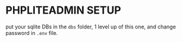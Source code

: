 # PHPLITEADMIN SETUP

put your sqlite DBs in the `dbs` folder, 1 level up of this one, and change password in `.env` file.
